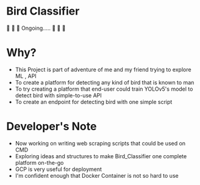 # Bird Classifier
:triumph: :triumph:  :triumph: Ongoing..... :triumph: :triumph: :triumph:

# Why?
- This Project is part of adventure of me and my friend trying to explore ML , API 
- To create a platform for detecting any kind of bird that is known to man
- To try creating a platform that end-user could train YOLOv5's model to detect bird with simple-to-use API
- To create an endpoint for detecting bird with one simple script

# Developer's Note
- Now working on writing web scraping scripts that could be used on CMD 
- Exploring ideas and structures to make Bird_Classifier one complete platform on-the-go
- GCP is very useful for deployment
- I'm confident enough that Docker Container is not so hard to use
